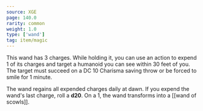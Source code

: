 ```yaml
---
source: XGE
page: 140.0
rarity: common
weight: 1.0
type: ['wand']
tag: item/magic
---
```


This wand has 3 charges. While holding it, you can use an action to expend 1 of its charges and target a humanoid you can see within 30 feet of you. The target must succeed on a DC 10 Charisma saving throw or be forced to smile for 1 minute.

The wand regains all expended charges daily at dawn. If you expend the wand's last charge, roll a **d20**. On a 1, the wand transforms into a [[wand of scowls]].


